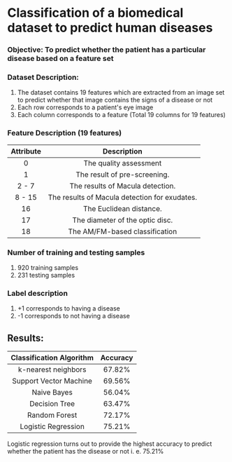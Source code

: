 # Classification of a biomedical dataset to predict human diseases

### Objective: To predict whether the patient has a particular disease based on a feature set

### Dataset Description: 
1. The dataset contains 19 features which are extracted from an image set to predict whether that image contains the signs of a disease or not
2. Each row corresponds to a patient's eye image
3. Each column corresponds to a feature (Total 19 columns for 19 features)

### Feature Description (19 features)

| Attribute |                  Description                  |
|:---------:|:---------------------------------------------:|
|     0     |             The quality assessment            |
|     1     |          The result of pre-screening.         |
|   2 - 7   |        The results of Macula detection.       |
|   8 - 15  | The results of Macula detection for exudates. |
|     16    |            The Euclidean distance.            |
|     17    |        The diameter of the optic disc.        |
|     18    |         The AM/FM-based classification        |

### Number of training and testing samples
1. 920 training samples
2. 231 testing samples 

### Label description 
1. +1 corresponds to having a disease
2. -1 corresponds to not having a disease

## Results: 

| Classification Algorithm | Accuracy  |
|:------------------------:|:---------:|
|    k-nearest neighbors   |   67.82%  |
|  Support Vector Machine  |   69.56%  |
|        Naive Bayes       |   56.04%  |
|       Decision Tree      |   63.47%  |
|       Random Forest      |   72.17%  |
|    Logistic Regression   |   75.21%  |

Logistic regression turns out to provide the highest accuracy to predict whether the patient has the disease or not i. e. 75.21%
